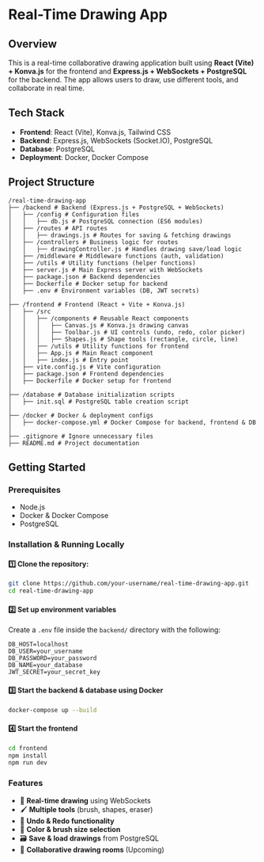 # Real-Time Drawing App

## Overview

This is a real-time collaborative drawing application built using **React (Vite) + Konva.js** for the frontend and **Express.js + WebSockets + PostgreSQL** for the backend. The app allows users to draw, use different tools, and collaborate in real time.

## Tech Stack

- **Frontend**: React (Vite), Konva.js, Tailwind CSS
- **Backend**: Express.js, WebSockets (Socket.IO), PostgreSQL
- **Database**: PostgreSQL
- **Deployment**: Docker, Docker Compose

## Project Structure

```
/real-time-drawing-app
├── /backend # Backend (Express.js + PostgreSQL + WebSockets)
│   ├── /config # Configuration files
│   │   ├── db.js # PostgreSQL connection (ES6 modules)
│   ├── /routes # API routes
│   │   ├── drawings.js # Routes for saving & fetching drawings
│   ├── /controllers # Business logic for routes
│   │   ├── drawingController.js # Handles drawing save/load logic
│   ├── /middleware # Middleware functions (auth, validation)
│   ├── /utils # Utility functions (helper functions)
│   ├── server.js # Main Express server with WebSockets
│   ├── package.json # Backend dependencies
│   ├── Dockerfile # Docker setup for backend
│   ├── .env # Environment variables (DB, JWT secrets)
│
├── /frontend # Frontend (React + Vite + Konva.js)
│   ├── /src
│   │   ├── /components # Reusable React components
│   │   │   ├── Canvas.js # Konva.js drawing canvas
│   │   │   ├── Toolbar.js # UI controls (undo, redo, color picker)
│   │   │   ├── Shapes.js # Shape tools (rectangle, circle, line)
│   │   ├── /utils # Utility functions for frontend
│   │   ├── App.js # Main React component
│   │   ├── index.js # Entry point
│   ├── vite.config.js # Vite configuration
│   ├── package.json # Frontend dependencies
│   ├── Dockerfile # Docker setup for frontend
│
├── /database # Database initialization scripts
│   ├── init.sql # PostgreSQL table creation script
│
├── /docker # Docker & deployment configs
│   ├── docker-compose.yml # Docker Compose for backend, frontend & DB
│
├── .gitignore # Ignore unnecessary files
├── README.md # Project documentation
```

## Getting Started

### Prerequisites

- Node.js
- Docker & Docker Compose
- PostgreSQL

### Installation & Running Locally

#### 1️⃣ Clone the repository:

```bash
git clone https://github.com/your-username/real-time-drawing-app.git
cd real-time-drawing-app
```

#### 2️⃣ Set up environment variables

Create a `.env` file inside the `backend/` directory with the following:

```env
DB_HOST=localhost
DB_USER=your_username
DB_PASSWORD=your_password
DB_NAME=your_database
JWT_SECRET=your_secret_key
```

#### 3️⃣ Start the backend & database using Docker

```bash
docker-compose up --build
```

#### 4️⃣ Start the frontend

```bash
cd frontend
npm install
npm run dev
```

### Features

- 🎨 **Real-time drawing** using WebSockets
- 🖌️ **Multiple tools** (brush, shapes, eraser)
- 🔄 **Undo & Redo functionality**
- 🎨 **Color & brush size selection**
- 🗃️ **Save & load drawings** from PostgreSQL
- 👥 **Collaborative drawing rooms** (Upcoming)
